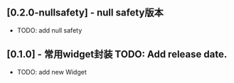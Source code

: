 ## [0.2.0-nullsafety] - null safety版本
* TODO: add null safety

## [0.1.0] - 常用widget封装 TODO: Add release date.
* TODO: add new Widget
